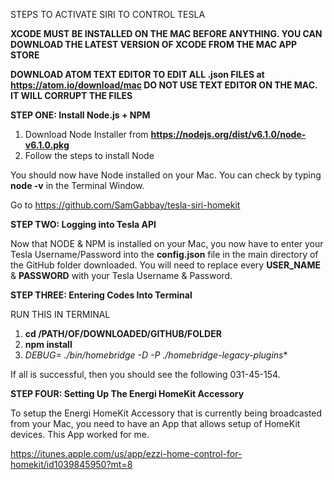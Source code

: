 STEPS TO ACTIVATE SIRI TO CONTROL TESLA


**XCODE MUST BE INSTALLED ON THE MAC BEFORE ANYTHING.
YOU CAN DOWNLOAD THE LATEST VERSION OF XCODE FROM THE MAC APP STORE**

**DOWNLOAD ATOM TEXT EDITOR TO EDIT ALL .json FILES at https://atom.io/download/mac DO NOT USE TEXT EDITOR ON THE MAC. IT WILL CORRUPT THE FILES**

**STEP ONE: Install Node.js + NPM**

1. Download Node Installer from **https://nodejs.org/dist/v6.1.0/node-v6.1.0.pkg**
2. Follow the steps to install Node

You should now have Node installed on your Mac. You can check by typing **node -v** in the Terminal Window.

Go to https://github.com/SamGabbay/tesla-siri-homekit

**STEP TWO: Logging into Tesla API**

Now that NODE & NPM is installed on your Mac, you now have to enter your Tesla Username/Password into the **config.json** file in the main directory of the GitHub folder downloaded. You will need to replace every **USER_NAME** & **PASSWORD** with your Tesla Username & Password.

**STEP THREE: Entering Codes Into Terminal**

RUN THIS IN TERMINAL

1. **cd /PATH/OF/DOWNLOADED/GITHUB/FOLDER**
2. **npm install**
3. **DEBUG=* ./bin/homebridge -D -P ./homebridge-legacy-plugins**

If all is successful, then you should see the following 031-45-154.

**STEP FOUR: Setting Up The Energi HomeKit Accessory**

To setup the Energi HomeKit Accessory that is currently being broadcasted from your Mac, you need to have an App that allows setup of HomeKit devices. This App worked for me.

https://itunes.apple.com/us/app/ezzi-home-control-for-homekit/id1039845950?mt=8

